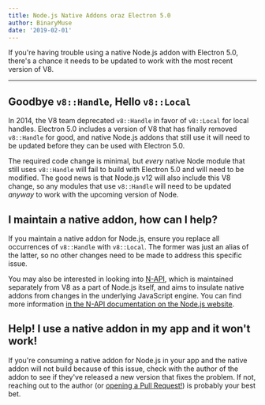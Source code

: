 ```yaml
---
title: Node.js Native Addons oraz Electron 5.0
author: BinaryMuse
date: '2019-02-01'
---
```


If you're having trouble using a native Node.js addon with Electron 5.0, there's a chance it needs to be updated to work with the most recent version of V8.

---

## Goodbye `v8::Handle`, Hello `v8::Local`

In 2014, the V8 team deprecated `v8::Handle` in favor of `v8::Local` for local handles. Electron 5.0 includes a version of V8 that has finally removed `v8::Handle` for good, and native Node.js addons that still use it will need to be updated before they can be used with Electron 5.0.

The required code change is minimal, but *every* native Node module that still uses `v8::Handle` will fail to build with Electron 5.0 and will need to be modified. The good news is that Node.js v12 will also include this V8 change, so any modules that use `v8::Handle` will need to be updated *anyway* to work with the upcoming version of Node.

## I maintain a native addon, how can I help?

If you maintain a native addon for Node.js, ensure you replace all occurrences of `v8::Handle` with `v8::Local`. The former was just an alias of the latter, so no other changes need to be made to address this specific issue.

You may also be interested in looking into [N-API](https://nodejs.org/api/n-api.html), which is maintained separately from V8 as a part of Node.js itself, and aims to insulate native addons from changes in the underlying JavaScript engine. You can find more information [in the N-API documentation on the Node.js website](https://nodejs.org/api/n-api.html#n_api_n_api).

## Help! I use a native addon in my app and it won't work!

If you're consuming a native addon for Node.js in your app and the native addon will not build because of this issue, check with the author of the addon to see if they've released a new version that fixes the problem. If not, reaching out to the author (or [opening a Pull Request!](https://help.github.com/articles/about-pull-requests/)) is probably your best bet.
